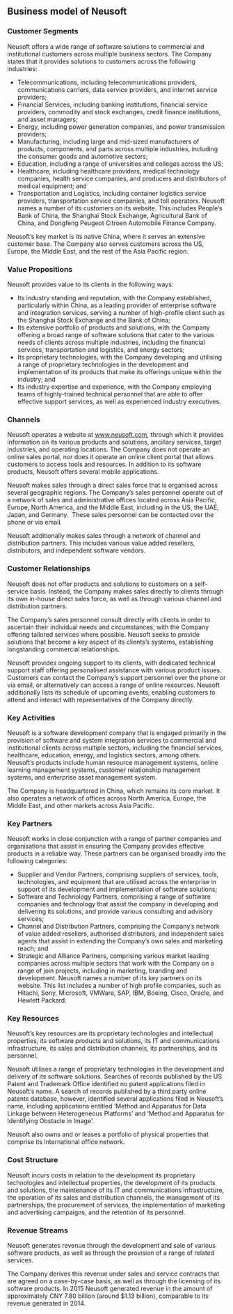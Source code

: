 Business model of Neusoft
-------------------------

 ### Customer Segments

 Neusoft offers a wide range of software solutions to commercial and institutional customers across multiple business sectors. The Company states that it provides solutions to customers across the following industries:

  * Telecommunications, including telecommunications providers, communications carriers, data service providers, and internet service providers;
 * Financial Services, including banking institutions, financial service providers, commodity and stock exchanges, credit finance institutions, and asset managers;
 * Energy, including power generation companies, and power transmission providers;
 * Manufacturing, including large and mid-sized manufacturers of products, components, and parts across multiple industries, including the consumer goods and automotive sectors;
 * Education, including a range of universities and colleges across the US;
 * Healthcare, including healthcare providers, medical technology companies, health service companies, and producers and distributors of medical equipment; and
 * Transportation and Logistics, including container logistics service providers, transportation service companies, and toll operators.
  Neusoft names a number of its customers on its website. This includes People’s Bank of China, the Shanghai Stock Exchange, Agricultural Bank of China, and Dongfeng Peugeot Citroen Automobile Finance Company.

 Neusoft’s key market is its native China, where it serves an extensive customer base. The Company also serves customers across the US, Europe, the Middle East, and the rest of the Asia Pacific region.

 ### Value Propositions

 Neusoft provides value to its clients in the following ways:

  * Its industry standing and reputation, with the Company established, particularly within China, as a leading provider of enterprise software and integration services, serving a number of high-profile client such as the Shanghai Stock Exchange and the Bank of China;
 * Its extensive portfolio of products and solutions, with the Company offering a broad range of software solutions that cater to the various needs of clients across multiple industries, including the financial services, transportation and logistics, and energy sectors;
 * Its proprietary technologies, with the Company developing and utilising a range of proprietary technologies in the development and implementation of its products that make its offerings unique within the industry; and
 * Its industry expertise and experience, with the Company employing teams of highly-trained technical personnel that are able to offer effective support services, as well as experienced industry executives.
  ### Channels

 Neusoft operates a website at www.neusoft.com, through which it provides information on its various products and solutions, ancillary services, target industries, and operating locations. The Company does not operate an online sales portal, nor does it operate an online client portal that allows customers to access tools and resources. In addition to its software products, Neusoft offers several mobile applications.

 Neusoft makes sales through a direct sales force that is organised across several geographic regions. The Company’s sales personnel operate out of a network of sales and administrative offices located across Asia Pacific, Europe, North America, and the Middle East, including in the US, the UAE, Japan, and Germany.  These sales personnel can be contacted over the phone or via email.

 Neusoft additionally makes sales through a network of channel and distribution partners. This includes various value added resellers, distributors, and independent software vendors.

 ### Customer Relationships

 Neusoft does not offer products and solutions to customers on a self-service basis. Instead, the Company makes sales directly to clients through its own in-house direct sales force, as well as through various channel and distribution partners.

 The Company’s sales personnel consult directly with clients in order to ascertain their individual needs and circumstances, with the Company offering tailored services where possible. Neusoft seeks to provide solutions that become a key aspect of its clients’s systems, establishing longstanding commercial relationships.

 Neusoft provides ongoing support to its clients, with dedicated technical support staff offering personalised assistance with various product issues. Customers can contact the Company’s support personnel over the phone or via email, or alternatively can access a range of online resources. Neusoft additionally lists its schedule of upcoming events, enabling customers to attend and interact with representatives of the Company directly.

 ### Key Activities

 Neusoft is a software development company that is engaged primarily in the provision of software and system integration services to commercial and institutional clients across multiple sectors, including the financial services, healthcare, education, energy, and logistics sectors, among others. Neusoft’s products include human resource management systems, online learning management systems, customer relationship management systems, and enterprise asset management system.

 The Company is headquartered in China, which remains its core market. It also operates a network of offices across North America, Europe, the Middle East, and other markets across Asia Pacific.

 ### Key Partners

 Neusoft works in close conjunction with a range of partner companies and organisations that assist in ensuring the Company provides effective products in a reliable way. These partners can be organised broadly into the following categories:

  * Supplier and Vendor Partners, comprising suppliers of services, tools, technologies, and equipment that are utilised across the enterprise in support of its development and implementation of software solutions;
 * Software and Technology Partners, comprising a range of software companies and technology that assist the company in developing and delivering its solutions, and provide various consulting and advisory services;
 * Channel and Distribution Partners, comprising the Company’s network of value added resellers, authorised distributors, and independent sales agents that assist in extending the Company’s own sales and marketing reach; and
 * Strategic and Alliance Partners, comprising various market leading companies across multiple sectors that work with the Company on a range of join projects, including in marketing, branding and development.
  Neusoft names a number of its key partners on its website. This list includes a number of high profile companies, such as Hitachi, Sony, Microsoft, VMWare, SAP, IBM, Boeing, Cisco, Oracle, and Hewlett Packard.

 ### Key Resources

 Neusoft’s key resources are its proprietary technologies and intellectual properties, its software products and solutions, its IT and communications infrastructure, its sales and distribution channels, its partnerships, and its personnel.

 Neusoft utilises a range of proprietary technologies in the development and delivery of its software solutions. Searches of records published by the US Patent and Trademark Office identified no patent applications filed in Neusoft’s name. A search of records published by a third party online patents database, however, identified several applications filed in Neusoft’s name, including applications entitled ‘Method and Apparatus for Data Linkage between Heterogeneous Platforms’ and ‘Method and Apparatus for Identifying Obstacle in Image’.

 Neusoft also owns and or leases a portfolio of physical properties that comprise its international office network.

 ### Cost Structure

 Neusoft incurs costs in relation to the development its proprietary technologies and intellectual properties, the development of its products and solutions, the maintenance of its IT and communications infrastructure, the operation of its sales and distribution channels, the management of its partnerships, the procurement of services, the implementation of marketing and advertising campaigns, and the retention of its personnel.

 ### Revenue Streams

 Neusoft generates revenue through the development and sale of various software products, as well as through the provision of a range of related services.

 The Company derives this revenue under sales and service contracts that are agreed on a case-by-case basis, as well as through the licensing of its software products. In 2015 Neusoft generated revenue in the amount of approximately CNY 7.80 billion (around $1.13 billion), comparable to its revenue generated in 2014.